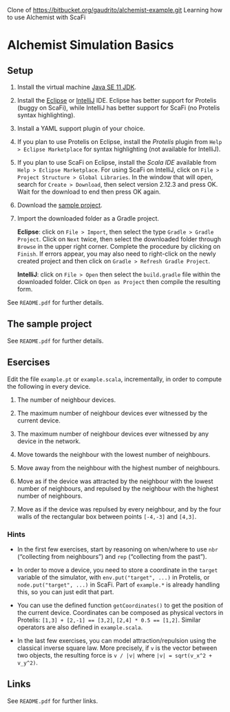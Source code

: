 Clone of https://bitbucket.org/gaudrito/alchemist-example.git
Learning how to use Alchemist with ScaFi


# Alchemist Simulation Basics

## Setup

1)	Install the virtual machine [Java SE 11 JDK](http://oracle.com/technetwork/java/javase/downloads).

2)	Install the [Eclipse](https://eclipse.org/downloads)  or [IntelliJ](https://www.jetbrains.com/idea/download) IDE.
	Eclipse has better support for Protelis (buggy on ScaFi), while IntelliJ has better support for ScaFi (no Protelis syntax highlighting).

3)	Install a YAML support plugin of your choice.

4)	If you plan to use Protelis on Eclipse, install the *Protelis* plugin from `Help > Eclipse Marketplace`
	for syntax highlighting (not available for IntelliJ).

5)	If you plan to use ScaFi on Eclipse, install the *Scala IDE* available from `Help > Eclipse Marketplace`.
	For using ScaFi on IntelliJ, click on `File > Project Structure > Global Libraries`.
	In the window that will open, search for `Create > Download`, then select version 2.12.3 and press OK.
	Wait for the download to end then press OK again.

6)	Download the [sample project](https://bitbucket.org/gaudrito/alchemist-example).

7)	Import the downloaded folder as a Gradle project.
	
	**Eclipse**: click on `File > Import`, then select the type `Gradle > Gradle Project`.
	Click on `Next` twice, then select the downloaded folder through `Browse` in the upper right corner.
	Complete the procedure by clicking on `Finish`. If errors appear, you may also need to right-click
	on the newly created project and then click on `Gradle > Refresh Gradle Project`.
	
	**IntelliJ**: click on `File > Open` then select the `build.gradle` file within the downloaded folder.
	Click on `Open as Project` then compile the resulting form.

See `README.pdf` for further details.

## The sample project

See `README.pdf` for further details.

## Esercises

Edit the file `example.pt` or `example.scala`, incrementally, in order to compute the following in every device.

1)	The number of neighbour devices.

2)	The maximum number of neighbour devices ever witnessed by the current device.

3)	The maximum number of neighbour devices ever witnessed by any device in the network.

4)	Move towards the neighbour with the lowest number of neighbours.

5)	Move away from the neighbour with the highest number of neighbours.

6)	Move as if the device was attracted by the neighbour with the lowest number of neighbours,
        and repulsed by the neighbour with the highest number of neighbours.

7)	Move as if the device was repulsed by every neighbour, and by the four walls of the rectangular box between points `[-4,-3]` and `[4,3]`.

### Hints

*	In the first few exercises, start by reasoning on when/where to use `nbr` (“collecting from neighbours”) and `rep` (“collecting from the past”).

*	In order to move a device, you need to store a coordinate in the `target` variable of the simulator, with `env.put("target", ...)` in Protelis, or `node.put("target", ...)` in ScaFi. Part of `example.*` is already handling this, so you can just edit that part.

*	You can use the defined function `getCoordinates()` to get the position of the current device. Coordinates can be composed as physical vectors in Protelis: `[1,3] + [2,-1] == [3,2]`, `[2,4] * 0.5 == [1,2]`. Similar operators are also defined in `example.scala`.

*	In the last few exercises, you can model attraction/repulsion using the classical inverse square law. More precisely, if `v` is the vector between two objects, the resulting force is `v / |v|` where `|v| = sqrt(v_x^2 + v_y^2)`.

## Links

See `README.pdf` for further links.
